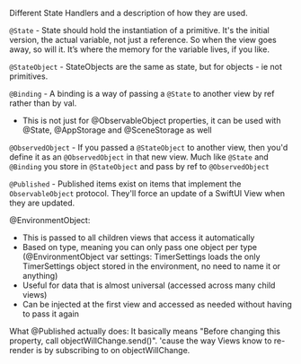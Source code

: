 Different State Handlers and a description of how they are used.

`@State` - State should hold the instantiation of a primitive. It's the initial version, the actual variable, not just a reference. So when the view goes away, so will it. It’s where the memory for the variable lives, if you like. 

`@StateObject` - StateObjects are the same as state, but for objects - ie not primitives.

`@Binding` - A binding is a way of passing a `@State` to another view by ref rather than by val.
- This is not just for @ObservableObject properties, it can be used with @State, @AppStorage and @SceneStorage as well

`@ObservedObject` - If you passed a `@StateObject` to another view, then you'd define it as an `@ObservedObject` in that new view. Much like `@State` and `@Binding` you store in `@StateObject` and pass by ref to `@ObservedObject`

`@Published` - Published items exist on items that implement the `ObservableObject` protocol. They'll force an update of a SwiftUI View when they are updated.




@EnvironmentObject:
- This is passed to all children views that access it automatically
- Based on type, meaning you can only pass one object per type (@EnvironmentObject var settings: TimerSettings loads the only TimerSettings object stored in the environment, no need to name it or anything)
- Useful for data that is almost universal (accessed across many child views)
- Can be injected at the first view and accessed as needed without having to pass it again


What @Published actually does:
It basically means "Before changing this property, call objectWillChange.send()".
'cause the way Views know to re-render is by subscribing to on objectWillChange.
